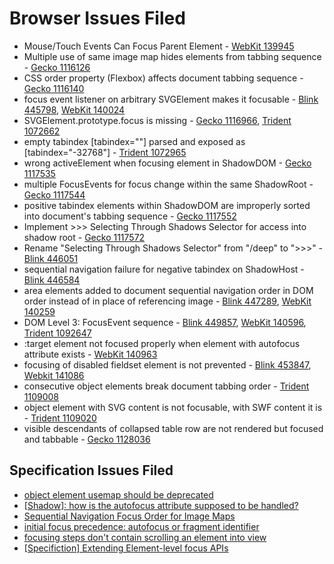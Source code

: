 # Browser Issues Filed

* Mouse/Touch Events Can Focus Parent Element - [WebKit 139945](https://bugs.webkit.org/show_bug.cgi?id=139945)
* Multiple use of same image map hides elements from tabbing sequence - [Gecko 1116126](https://bugzilla.mozilla.org/show_bug.cgi?id=1116126)
* CSS order property (Flexbox) affects document tabbing sequence - [Gecko 1116140](https://bugzilla.mozilla.org/show_bug.cgi?id=1116140)
* focus event listener on arbitrary SVGElement makes it focusable - [Blink 445798](https://code.google.com/p/chromium/issues/detail?id=445798), [WebKit 140024](https://bugs.webkit.org/show_bug.cgi?id=140024)
* SVGElement.prototype.focus is missing - [Gecko 1116966](https://bugzilla.mozilla.org/show_bug.cgi?id=1116966), [Trident 1072662](https://connect.microsoft.com/IE/feedback/details/1072662)
* empty tabindex [tabindex=""] parsed and exposed as [tabindex="-32768"] - [Trident 1072965](https://connect.microsoft.com/IE/feedback/details/1072965)
* wrong activeElement when focusing element in ShadowDOM - [Gecko 1117535](https://bugzilla.mozilla.org/show_bug.cgi?id=1117535)
* multiple FocusEvents for focus change within the same ShadowRoot - [Gecko 1117544](https://bugzilla.mozilla.org/show_bug.cgi?id=1117544)
* positive tabindex elements within ShadowDOM are improperly sorted into document's tabbing sequence - [Gecko 1117552](https://bugzilla.mozilla.org/show_bug.cgi?id=1117552)
* Implement >>> Selecting Through Shadows Selector for access into shadow root - [Gecko 1117572](https://bugzilla.mozilla.org/show_bug.cgi?id=1117572)
* Rename "Selecting Through Shadows Selector" from "/deep" to ">>>" - [Blink 446051](https://code.google.com/p/chromium/issues/detail?id=446051)
* sequential navigation failure for negative tabindex on ShadowHost - [Blink 446584](https://code.google.com/p/chromium/issues/detail?id=446584)
* area elements added to document sequential navigation order in DOM order instead of in place of referencing image - [Blink 447289](https://code.google.com/p/chromium/issues/detail?id=447289), [WebKit 140259](https://bugs.webkit.org/show_bug.cgi?id=140259)
* DOM Level 3: FocusEvent sequence - [Blink 449857](https://code.google.com/p/chromium/issues/detail?id=449857), [WebKit 140596](https://bugs.webkit.org/show_bug.cgi?id=140596), [Trident 1092647](https://connect.microsoft.com/IE/feedback/details/1092647)
* :target element not focused properly when element with autofocus attribute exists - [WebKit 140963](https://bugs.webkit.org/show_bug.cgi?id=140963)
* focusing of disabled fieldset element is not prevented - [Blink 453847](https://code.google.com/p/chromium/issues/detail?id=453847), [Webkit 141086](https://bugs.webkit.org/show_bug.cgi?id=141086)
* consecutive object elements break document tabbing order - [Trident 1109008](https://connect.microsoft.com/IE/feedback/details/1109008)
* object element with SVG content is not focusable, with SWF content it is - [Trident 1109020](https://connect.microsoft.com/IE/feedback/details/1109020)
* visible descendants of collapsed table row are not rendered but focused and tabbable - [Gecko 1128036](https://bugzilla.mozilla.org/show_bug.cgi?id=1128036)


## Specification Issues Filed

* [object element usemap should be deprecated](https://www.w3.org/Bugs/Public/show_bug.cgi?id=27756)
* [[Shadow]: how is the autofocus attribute supposed to be handled?](https://www.w3.org/Bugs/Public/show_bug.cgi?id=27757)
* [Sequential Navigation Focus Order for Image Maps](https://www.w3.org/Bugs/Public/show_bug.cgi?id=27787)
* [initial focus precedence: autofocus or fragment identifier](https://www.w3.org/Bugs/Public/show_bug.cgi?id=27912)
* [focusing steps don't contain scrolling an element into view](https://www.w3.org/Bugs/Public/show_bug.cgi?id=27913)
* [[Specifiction] Extending Element-level focus APIs](http://discourse.specifiction.org/t/extending-element-level-focus-apis/726)

